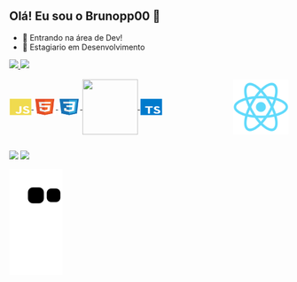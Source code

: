 ## Olá! Eu sou o Brunopp00 👋

- 🔭 Entrando na área de Dev!
- 🌱 Estagiario em Desenvolvimento

<div>
  <a href="https://github.com/brunopp00">
  <img height="180em" src="https://github-readme-stats.vercel.app/api?username=brunopp00&show_icons=true&theme=dracula&include_all_commits=true&count_private=true"/>
  <img height="180em" src="https://github-readme-stats.vercel.app/api/top-langs/?username=brunopp00&layout=compact&langs_count=7&theme=dracula"/>
</div>
  
  <div style="display: inline_block"><br>
  <img align="center" alt="Rafa-Js" height="30" width="40" src="https://raw.githubusercontent.com/devicons/devicon/master/icons/javascript/javascript-plain.svg">
  <img align="center" alt="Rafa-HTML" height="30" width="40" src="https://raw.githubusercontent.com/devicons/devicon/master/icons/html5/html5-original.svg">
  <img align="center" alt="Rafa-CSS" height="30" width="40" src="https://raw.githubusercontent.com/devicons/devicon/master/icons/css3/css3-original.svg">
  <img align="center" alt"Rafa-yoda" height="100" width="100" src="https://i.picasion.com/pic92/a3a053ef9f5fa78311bf1c5b74912eb9.gif">
  <img align="right" alt"Rafa-yoda" height="100" width="100" src="https://raw.githubusercontent.com/devicons/devicon/master/icons/react/react-original.svg">
  <img align="center" alt"Rafa-yoda" height="30" width="40" src="https://raw.githubusercontent.com/devicons/devicon/master/icons/typescript/typescript-plain.svg">
</div>
  
  ##
  
  <div> 
  <a href="https://instagram.com/brunofnh" target="_blank"><img src="https://img.shields.io/badge/-Instagram-%23E4405F?style=for-the-badge&logo=instagram&logoColor=white" target="_blank"></a>
  <a href="https://www.linkedin.com/in/bruno-frohlich-444b06234/" target="_blank"><img src="https://img.shields.io/badge/-LinkedIn-%230077B5?style=for-the-badge&logo=linkedin&logoColor=white" target="_blank"></a> 
 
  ![Snake animation](https://github.com/rafaballerini/rafaballerini/blob/output/github-contribution-grid-snake.svg)
 
</div>
